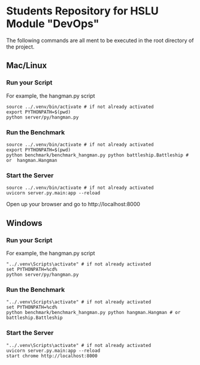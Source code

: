 # Students Repository for HSLU Module "DevOps"

The following commands are all ment to be executed in the root directory of the project.

## Mac/Linux
### Run your Script
For example, the hangman.py script
````
source ../.venv/bin/activate # if not already activated
export PYTHONPATH=$(pwd)
python server/py/hangman.py
````

### Run the Benchmark
````
source ../.venv/bin/activate # if not already activated
export PYTHONPATH=$(pwd)
python benchmark/benchmark_hangman.py python battleship.Battleship # or  hangman.Hangman 
````

### Start the Server
````
source ../.venv/bin/activate # if not already activated
uvicorn server.py.main:app --reload
````
Open up your browser and go to http://localhost:8000


## Windows
### Run your Script
For example, the hangman.py script
````
"../.venv\Scripts\activate" # if not already activated
set PYTHONPATH=%cd%
python server/py/hangman.py
````

### Run the Benchmark
````
"../.venv\Scripts\activate" # if not already activated
set PYTHONPATH=%cd%
python benchmark/benchmark_hangman.py python hangman.Hangman # or battleship.Battleship
````

### Start the Server
````
"../.venv\Scripts\activate" # if not already activated
uvicorn server.py.main:app --reload
start chrome http://localhost:8000
````